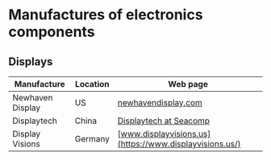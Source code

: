 Manufactures of electronics components
======================================

Displays
--------

| Manufacture      | Location | Web page                                                                      |
| ---------------- | -------- | ----------------------------------------------------------------------------- |
| Newhaven Display | US       | [newhavendisplay.com](https://newhavendisplay.com/)                           |
| Displaytech      | China    | [Displaytech at Seacomp](https://www.seacomp.com/about-us/brands/displaytech) |
| Display Visions  | Germany  | [www.displayvisions.us](https://www.displayvisions.us/)                       |
